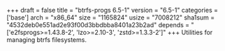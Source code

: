 +++
draft = false
title = "btrfs-progs 6.5-1"
version = "6.5-1"
categories = ['base']
arch = "x86_64"
size = "1165824"
usize = "7008212"
sha1sum = "4532deb0e551ad2e93f00d3bbdbba8401a23b2ad"
depends = "['e2fsprogs>=1.43.8-2', 'lzo>=2.10-3', 'zstd>=1.3.3-2']"
+++
Utilities for managing btrfs filesystems.
